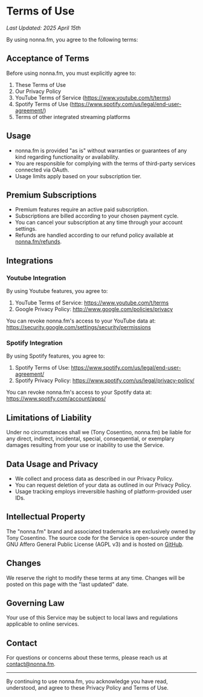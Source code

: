 # Terms of Use

_Last Updated: 2025 April 15th_

By using nonna.fm, you agree to the following terms:

## Acceptance of Terms

Before using nonna.fm, you must explicitly agree to:

1. These Terms of Use
2. Our Privacy Policy
3. YouTube Terms of Service (https://www.youtube.com/t/terms)
4. Spotify Terms of Use (https://www.spotify.com/us/legal/end-user-agreement/)
5. Terms of other integrated streaming platforms

## Usage

- nonna.fm is provided "as is" without warranties or guarantees of any kind regarding functionality or availability.
- You are responsible for complying with the terms of third-party services connected via OAuth.
- Usage limits apply based on your subscription tier.

## Premium Subscriptions

- Premium features require an active paid subscription.
- Subscriptions are billed according to your chosen payment cycle.
- You can cancel your subscription at any time through your account settings.
- Refunds are handled according to our refund policy available at [nonna.fm/refunds](https://nonna.fm/refunds).

## Integrations

### Youtube Integration

By using Youtube features, you agree to:

1. YouTube Terms of Service: https://www.youtube.com/t/terms
2. Google Privacy Policy: http://www.google.com/policies/privacy

You can revoke nonna.fm's access to your YouTube data at: https://security.google.com/settings/security/permissions

### Spotify Integration

By using Spotify features, you agree to:

1. Spotify Terms of Use: https://www.spotify.com/us/legal/end-user-agreement/
2. Spotify Privacy Policy: https://www.spotify.com/us/legal/privacy-policy/

You can revoke nonna.fm's access to your Spotify data at: https://www.spotify.com/account/apps/

## Limitations of Liability

Under no circumstances shall we (Tony Cosentino, nonna.fm) be liable for any direct, indirect, incidental, special, consequential, or exemplary damages resulting from your use or inability to use the Service.

## Data Usage and Privacy

- We collect and process data as described in our Privacy Policy.
- You can request deletion of your data as outlined in our Privacy Policy.
- Usage tracking employs irreversible hashing of platform-provided user IDs.

## Intellectual Property

The "nonna.fm" brand and associated trademarks are exclusively owned by Tony Cosentino. The source code for the Service is open-source under the GNU Affero General Public License (AGPL v3) and is hosted on [GitHub](https://github.com/tony-co/nonna.fm).

## Changes

We reserve the right to modify these terms at any time. Changes will be posted on this page with the "last updated" date.

## Governing Law

Your use of this Service may be subject to local laws and regulations applicable to online services.

## Contact

For questions or concerns about these terms, please reach us at [contact@nonna.fm](mailto:contact@nonna.fm).

---

By continuing to use nonna.fm, you acknowledge you have read, understood, and agree to these Privacy Policy and Terms of Use.
